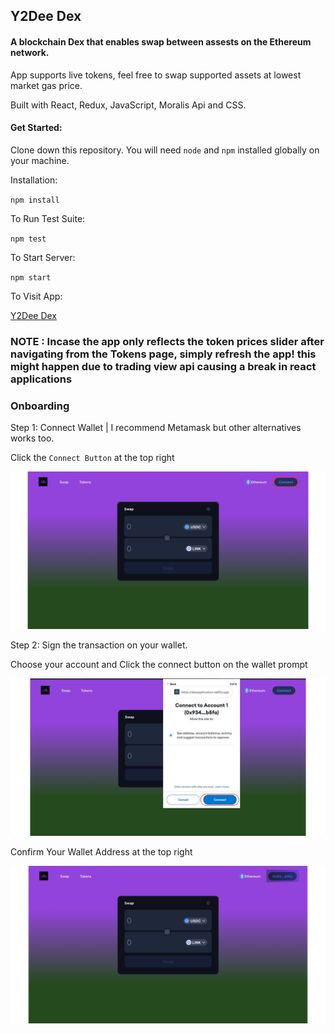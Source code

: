 ## Y2Dee Dex  

#### A blockchain Dex that enables swap between assests on the Ethereum network. 

App supports live tokens, feel free to swap supported assets at lowest market gas price.

Built with React, Redux, JavaScript, Moralis Api and CSS.

#### Get Started:  

Clone down this repository. You will need `node` and `npm` installed globally on your machine.  

Installation:

`npm install`  

To Run Test Suite:  

`npm test`  

To Start Server:

`npm start`  

To Visit App:

[Y2Dee Dex](https://dextokenapplication.netlify.app/) 

### NOTE : Incase the app only reflects the token prices slider after navigating from the Tokens page, simply refresh the app! this might happen due to trading view api causing a break in react applications

### Onboarding

Step 1: Connect Wallet  | I recommend Metamask but other alternatives works too.

Click the `Connect Button` at the top right

![Alt text](https://github.com/y2danny/DexApp/blob/5f27a2379e9bcb9eb1bf7c2475ab84546d317213/Screenshots/y2d1.png)

Step 2: Sign the transaction on your wallet.

Choose your account and Click the connect button on the wallet prompt

![Alt text](https://github.com/y2danny/DexApp/blob/e53b037c5a68890a47f84ae39f096e8b60d183cd/Screenshots/y2d2.png)

Confirm Your Wallet Address at the top right

![Alt text](https://github.com/y2danny/DexApp/blob/e53b037c5a68890a47f84ae39f096e8b60d183cd/Screenshots/y2d3.png)



